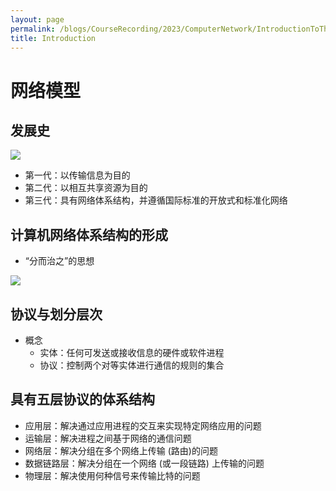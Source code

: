 ```yaml
---
layout: page
permalink: /blogs/CourseRecording/2023/ComputerNetwork/IntroductionToTheCourse/NetworkModel.index.html
title: Introduction
---
```


# 网络模型

## 发展史

<img src="https://CRYoushiwo.github.io/images/blogs/CoursesRecording/ComputerNetwork/IntroductionToTheCourse/Chapter2/Untitled.png" class="blog-image" >

- 第一代：以传输信息为目的
- 第二代：以相互共享资源为目的
- 第三代：具有网络体系结构，并遵循国际标准的开放式和标准化网络

## 计算机网络体系结构的形成

- “分而治之”的思想

<img src="https://CRYoushiwo.github.io/images/blogs/CoursesRecording/ComputerNetwork/IntroductionToTheCourse/Chapter2/Untitled%201.png" class="blog-image" > 

## 协议与划分层次

- 概念
    - 实体：任何可发送或接收信息的硬件或软件进程
    - 协议：控制两个对等实体进行通信的规则的集合

## 具有五层协议的体系结构

- 应用层：解决通过应用进程的交互来实现特定网络应用的问题
- 运输层：解决进程之间基于网络的通信问题
- 网络层：解决分组在多个网络上传输 (路由)的问题
- 数据链路层：解决分组在一个网络 (或一段链路) 上传输的问题
- 物理层：解决使用何种信号来传输比特的问题